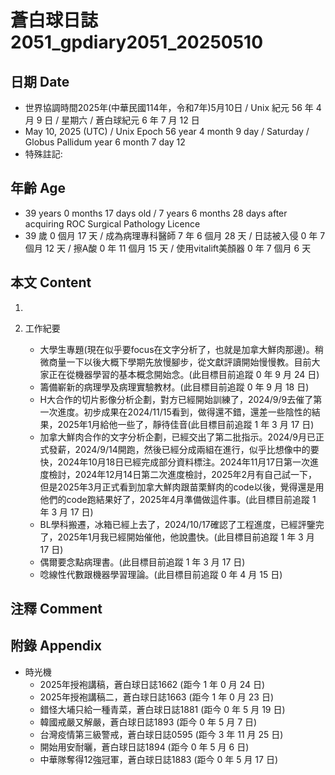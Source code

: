 [_metadata_:encoding]: - "utf-8"
[_metadata_:language]: - "zh-Hant-TW"
[_metadata_:fileformat]: - "markdown"
[_metadata_:MIME_type]: - "text/plain"
[_metadata_:markdown_version]: - "commonmark version 0.30"
[_metadata_:markdown_spec]: - "https://spec.commonmark.org/0.30/"

# 蒼白球日誌2051_gpdiary2051_20250510 #

## 日期 Date ##

* 世界協調時間2025年(中華民國114年，令和7年)5月10日 / Unix 紀元 56 年 4 月 9 日 / 星期六 / 蒼白球紀元 6 年 7 月 12 日
* May 10, 2025 (UTC) / Unix Epoch 56 year 4 month 9 day / Saturday / Globus Pallidum year 6 month 7 day 12
* 特殊註記:

## 年齡 Age ##

* 39 years 0 months 17 days old / 7 years 6 months 28 days after acquiring ROC Surgical Pathology Licence
* 39 歲 0 個月 17 天 / 成為病理專科醫師 7 年 6 個月 28 天 / 日誌被入侵 0 年 7 個月 12 天 / 擦A酸 0 年 11 個月 15 天 / 使用vitalift美顏器 0 年 7 個月 6 天

## 本文 Content ##

1. 

2. 工作紀要

    - 大學生專題(現在似乎要focus在文字分析了，也就是加拿大鮮肉那邊)。稍微商量一下以後大概下學期先放慢腳步，從文獻評讀開始慢慢教。目前大家正在從機器學習的基本概念開始念。(此目標目前追蹤 0 年 9 月 24 日)
    - 籌備嶄新的病理學及病理實驗教材。(此目標目前追蹤 0 年 9 月 18 日)
    - H大合作的切片影像分析企劃，對方已經開始訓練了，2024/9/9去催了第一次進度。初步成果在2024/11/15看到，做得還不錯，還差一些陰性的結果，2025年1月給他一些了，靜待佳音(此目標目前追蹤 1 年 3 月 17 日)
    - 加拿大鮮肉合作的文字分析企劃，已經交出了第二批指示。2024/9月已正式發薪，2024/9/14開跑，然後已經分成兩組在進行，似乎比想像中的要快，2024年10月18日已經完成部分資料標注。2024年11月17日第一次進度檢討，2024年12月14日第二次進度檢討，2025年2月有自己試一下，但是2025年3月正式看到加拿大鮮肉跟苗栗鮮肉的code以後，覺得還是用他們的code跑結果好了，2025年4月準備做這件事。(此目標目前追蹤 1 年 3 月 17 日)
    - BL學科搬遷，冰箱已經上去了，2024/10/17確認了工程進度，已經評鑒完了，2025年1月我已經開始催他，他說盡快。(此目標目前追蹤 1 年 3 月 17 日)
    - 偶爾要念點病理書。(此目標目前追蹤 1 年 3 月 17 日)
    - 唸線性代數跟機器學習理論。(此目標目前追蹤 0 年 4 月 15 日)

## 注釋 Comment ##


## 附錄 Appendix ##

* 時光機
    - 2025年授袍講稿，蒼白球日誌1662 (距今 1 年 0 月 24 日)
    - 2025年授袍講稿二，蒼白球日誌1663 (距今 1 年 0 月 23 日)
    - 錯怪大埔只給一種青菜，蒼白球日誌1881 (距今 0 年 5 月 19 日)
    - 韓國戒嚴又解嚴，蒼白球日誌1893 (距今 0 年 5 月 7 日)
    - 台灣疫情第三級警戒，蒼白球日誌0595 (距今 3 年 11 月 25 日)
    - 開始用安耐曬，蒼白球日誌1894 (距今 0 年 5 月 6 日)
    - 中華隊奪得12強冠軍，蒼白球日誌1883 (距今 0 年 5 月 17 日)
